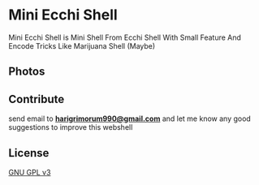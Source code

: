 # Mini Ecchi Shell
Mini Ecchi Shell is Mini Shell From Ecchi Shell With Small Feature And Encode Tricks Like Marijuana Shell (Maybe)

## Photos

## Contribute
send email to **harigrimorum990@gmail.com** and let me know any good suggestions to improve this webshell

## License
[GNU GPL v3](LICENSE)
